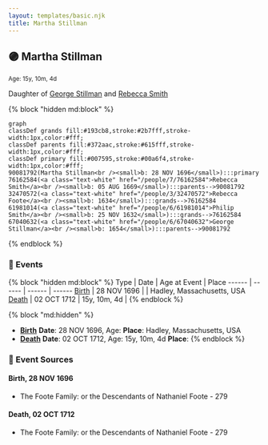 ```yaml
---
layout: templates/basic.njk
title: Martha Stillman
---
```

## 🟣 Martha Stillman
<small>Age: 15y, 10m, 4d</small>

Daughter of [George Stillman](/people/6/67040632) and [Rebecca Smith](/people/7/76162584)

{% block "hidden md:block" %}
```mermaid
graph
classDef grands fill:#193cb8,stroke:#2b7fff,stroke-width:1px,color:#fff;
classDef parents fill:#372aac,stroke:#615fff,stroke-width:1px,color:#fff;
classDef primary fill:#007595,stroke:#00a6f4,stroke-width:1px,color:#fff;
90081792(Martha Stillman<br /><small>b: 28 NOV 1696</small>):::primary
76162584(<a class="text-white" href="/people/7/76162584">Rebecca Smith</a><br /><small>b: 05 AUG 1669</small>):::parents-->90081792
32470572(<a class="text-white" href="/people/3/32470572">Rebecca Foote</a><br /><small>b: 1634</small>):::grands-->76162584
61981014(<a class="text-white" href="/people/6/61981014">Philip Smith</a><br /><small>b: 25 NOV 1632</small>):::grands-->76162584
67040632(<a class="text-white" href="/people/6/67040632">George Stillman</a><br /><small>b: 1654</small>):::parents-->90081792
```
{% endblock %}

### 📆 Events

{% block "hidden md:block" %}
Type | Date | Age at Event | Place
------ | ------ | ------ | ------
[Birth](#event-event-2) | 28 NOV 1696 |  | Hadley, Massachusetts, USA
[Death](#event-event-3) | 02 OCT 1712 | 15y, 10m, 4d |
{% endblock %}

{% block "md:hidden" %}
- **[Birth](#event-event-2)**
**Date**: 28 NOV 1696, Age:
**Place**: Hadley, Massachusetts, USA
- **[Death](#event-event-3)**
**Date**: 02 OCT 1712, Age: 15y, 10m, 4d
**Place**:
{% endblock %}

### 📰 Event Sources

#### <a id="event-event-2"></a> Birth, 28 NOV 1696
* The Foote Family: or the Descendants of Nathaniel Foote  - 279

#### <a id="event-event-3"></a> Death, 02 OCT 1712
* The Foote Family: or the Descendants of Nathaniel Foote  - 279